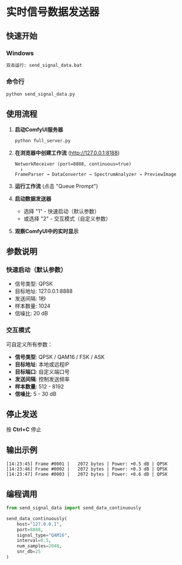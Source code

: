 # 实时信号数据发送器

## 快速开始

### Windows
```bash
双击运行: send_signal_data.bat
```

### 命令行
```bash
python send_signal_data.py
```

## 使用流程

1. **启动ComfyUI服务器**
   ```bash
   python full_server.py
   ```

2. **在浏览器中创建工作流** (http://127.0.0.1:8188)
   ```
   NetworkReceiver (port=8888, continuous=true)
     ↓
   FrameParser → DataConverter → SpectrumAnalyzer → PreviewImage
   ```

3. **运行工作流** (点击 "Queue Prompt")

4. **启动数据发送器**
   - 选择 "1" - 快速启动（默认参数）
   - 或选择 "2" - 交互模式（自定义参数）

5. **观察ComfyUI中的实时显示**

## 参数说明

### 快速启动（默认参数）
- 信号类型: QPSK
- 目标地址: 127.0.0.1:8888
- 发送间隔: 1秒
- 样本数量: 1024
- 信噪比: 20 dB

### 交互模式
可自定义所有参数：
- **信号类型**: QPSK / QAM16 / FSK / ASK
- **目标地址**: 本地或远程IP
- **目标端口**: 自定义端口号
- **发送间隔**: 控制发送频率
- **样本数量**: 512 - 8192
- **信噪比**: 5 - 30 dB

## 停止发送

按 **Ctrl+C** 停止

## 输出示例

```
[14:23:45] Frame #0001 |   2072 bytes | Power: +0.5 dB | QPSK
[14:23:46] Frame #0002 |   2072 bytes | Power: +0.3 dB | QPSK
[14:23:47] Frame #0003 |   2072 bytes | Power: +0.6 dB | QPSK
```

## 编程调用

```python
from send_signal_data import send_data_continuously

send_data_continuously(
    host="127.0.0.1",
    port=8888,
    signal_type="QAM16",
    interval=0.5,
    num_samples=2048,
    snr_db=25
)
```

